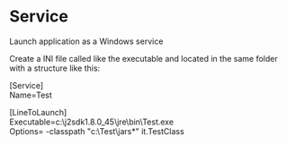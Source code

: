 # Service
Launch application as a Windows service

Create a INI file called like the executable and located in the same folder with a structure like this:

[Service]<br/>Name=Test<br/>

[LineToLaunch]<br/>
Executable=c:\j2sdk1.8.0_45\jre\bin\Test.exe<br/>
Options= -classpath "c:\Test\jars\*" it.TestClass 
